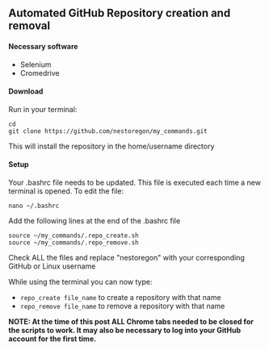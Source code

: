 ## Automated GitHub Repository creation and removal

#### Necessary software 
* Selenium
* Cromedrive

#### Download
Run in your terminal:
```
cd
git clone https://github.com/nestoregon/my_commands.git
```
This will install the repository in the home/username directory

#### Setup
Your .bashrc file needs to be updated. This file is executed each time a new terminal is opened.
To edit the file:
```
nano ~/.bashrc
```
Add the following lines at the end of the .bashrc file

```
source ~/my_commands/.repo_create.sh
source ~/my_commands/.repo_remove.sh
```

Check ALL the files and replace "nestoregon" with your corresponding GitHub or Linux username

While using the terminal you can now type:
* ```repo_create file_name``` to create a repository with that name
* ```repo_remove file_name``` to remove a repository with that name

**NOTE: At the time of this post ALL Chrome tabs needed to be closed for the scripts to work. It may also be necessary to log into your GitHub account for the first time.**
